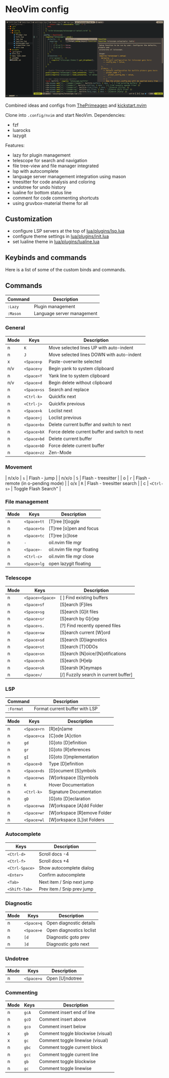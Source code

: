# NeoVim config

![Lua autocomplete](screens/screen1.png)

Combined ideas and configs from [ThePrimeagen](https://github.com/ThePrimeagen/init.lua) and [kickstart.nvim](https://github.com/nvim-lua/kickstart.nvim)

Clone into `.config/nvim` and start NeoVim.
Dependencies:
 - fzf
 - luarocks
 - lazygit

Features:
 - lazy for plugin management
 - telescope for search and navigation
 - file tree-view and file manager integrated
 - lsp with autocomplete
 - language server management integration using mason
 - treesitter for code analysis and coloring
 - undotree for undo history
 - lualine for bottom status line
 - comment for code commenting shortcuts
 - using gruvbox-material theme for all

## Customization
 - configure LSP servers at the top of [lua/plugins/lsp.lua](lua/plugins/lsp.lua)
 - configure theme settings in [lua/plugins/init.lua](lua/plugins/theme.lua)
 - set lualine theme in [lua/plugins/lualine.lua](lua/plugins/lualine.lua)


## Keybinds and commands
Here is a list of some of the custom binds and commands.


## Commands
| Command  | Description                |
| -------- | -------------------------- |
| `:Lazy`  | Plugin management          |
| `:Mason` | Language server management |


### General

| Mode | Keys        | Description                                     |
| ---- | ----------- | ----------------------------------------------- |
| n    | `K`         | Move selected lines UP with auto-indent         |
| n    | `J`         | Move selected lines DOWN with auto-indent       |
| x    | `<Space>p`  | Paste-overwrite selected                        |
| n/v  | `<Space>y`  | Begin yank to system clipboard                  |
| n    | `<Space>Y`  | Yank line to system clipboard                   |
| n/v  | `<Space>d`  | Begin delete without clipboard                  |
| n    | `<Space>ss` | Search and replace                              |
| n    | `<Ctrl-k>`  | Quickfix next                                   |
| n    | `<Ctrl-j>`  | Quickfix previous                               |
| n    | `<Space>k`  | Loclist next                                    |
| n    | `<Space>j`  | Loclist previous                                |
| n    | `<Space>bx` | Delete current buffer and switch to next        |
| n    | `<Space>bX` | Force delete current buffer and switch to next  |
| n    | `<Space>bd` | Delete current buffer                           |
| n    | `<Space>bD` | Force delete current buffer                     |
| n    | `<Space>zz` | Zen-Mode                                        |


### Movement
| n/x/o | `s`        | Flash - jump                       |
| n/x/o | `S`        | Flash - treesitter                 |
| o     | `r`        | Flash - remote (in o-pending mode) |
| o/x   | `R`        | Flash - treesitter search          |
| c     | `<Ctrl-s>` | Toggle Flash Search"               |


### File management

| Mode | Keys        | Description                |
| ---- | ----------- | -------------------------- |
| n    | `<Space>tt` | [T]ree [t]oggle            |
| n    | `<Space>to` | [T]ree [o]pen and focus    |
| n    | `<Space>tc` | [T]ree [c]lose             |
| n    | `-`         | oil.nvim file mgr          |
| n    | `<Space>-`  | oil.nvim file mgr floating |
| n    | `<Ctrl-c>`  | oil.nvim file mgr close    |
| n    | `<Space>lg` | open lazygit floating      |


### Telescope

| Mode | Keys             | Description                           |
| ---- | ---------------- | ------------------------------------- |
| n    | `<Space><Space>` | [ ] Find existing buffers             |
| n    | `<Space>sf`      | [S]earch [F]iles                      |
| n    | `<Space>sg`      | [S]earch [G]it files                  |
| n    | `<Space>sr`      | [S]earch by G[r]ep                    |
| n    | `<Space>s.`      | [?] Find recently opened files        |
| n    | `<Space>sw`      | [S]earch current [W]ord               |
| n    | `<Space>sd`      | [S]earch [D]iagnostics                |
| n    | `<Space>st`      | [S]earch [T]ODOs                      |
| n    | `<Space>sn`      | [S]earch [N]oice/[N]otifications      |
| n    | `<Space>sh`      | [S]earch [H]elp                       |
| n    | `<Space>sk`      | [S]earsh [K]eymaps                    |
| n    | `<Space>/`       | [/] Fuzzily search in current buffer] |


### LSP

| Command   | Description                    |
| --------- | ------------------------------ |
| `:Format` | Format current buffer with LSP |

| Mode | Keys        | Description                 |
| ---- | ----------- | --------------------------- |
| n    | `<Space>rn` | [R]e[n]ame                  |
| n    | `<Space>ca` | [C]ode [A]ction             |
| n    | `gd`        | [G]oto [D]efinition         |
| n    | `gr`        | [G]oto [R]eferences         |
| n    | `gI`        | [G]oto [I]mplementation     |
| n    | `<Space>D`  | Type [D]efinition           |
| n    | `<Space>ds` | [D]ocument [S]ymbols        |
| n    | `<Space>ws` | [W]orkspace [S]ymbols       |
| n    | `K`         | Hover Documentation         |
| n    | `<Ctrl-k>`  | Signature Documentation     |
| n    | `gD`        | [G]oto [D]eclaration        |
| n    | `<Space>wa` | [W]orkspace [A]dd Folder    |
| n    | `<Space>wr` | [W]orkspace [R]emove Folder |
| n    | `<Space>wl` | [W]orkspace [L]ist Folders  |


### Autocomplete

| Keys           | Description                |
| -------------- | -------------------------- |
| `<Ctrl-d>`     | Scroll docs -4             |
| `<Ctrl-f>`     | Scroll docs +4             |
| `<Ctrl-Space>` | Show autocomplete dialog   |
| `<Enter>`      | Confirm autocomplete       |
| `<Tab>`        | Next item / Snip next jump |
| `<Shift-Tab>`  | Prev item / Snip prev jump |


### Diagnostic

| Mode | Keys       | Description              |
| ---- | ---------- | ------------------------ |
| n    | `<Space>q` | Open diagnostic details  |
| n    | `<Space>e` | Open diagnostics loclist |
| n    | `[d`       | Diagnostic goto prev     |
| n    | `]d`       | Diagnostic goto next     |


### Undotree

| Mode | Keys       | Description     |
| ---- | ---------- | --------------- |
| n    | `<Space>u` | Open [U]ndotree |


### Commenting

| Mode | Keys  | Description                       |
| ---- | ----- | --------------------------------- |
| n    | `gcA` | Comment insert end of line        |
| n    | `gcO` | Comment insert above              |
| n    | `gco` | Comment insert below              |
| x    | `gb`  | Comment toggle blockwise (visual) |
| x    | `gc`  | Comment toggle linewise (visual)  |
| n    | `gbc` | Comment toggle current block      |
| n    | `gcc` | Comment toggle current line       |
| n    | `gb`  | Comment toggle blockwise          |
| n    | `gc`  | Comment toggle linewise           |
